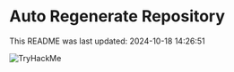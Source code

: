 # Auto Regenerate Repository

This README was last updated: 2024-10-18 14:26:51

 ![TryHackMe](https://tryhackme.com/badge/533634)